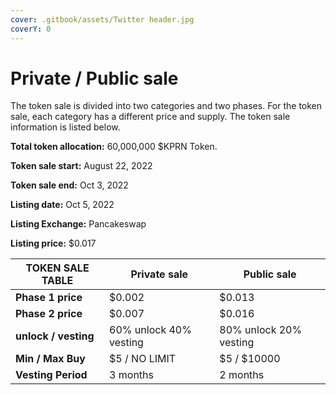 ```yaml
---
cover: .gitbook/assets/Twitter header.jpg
coverY: 0
---
```


# Private / Public sale

The token sale is divided into two categories and two phases. For the token sale, each category has a different price and supply. The token sale information is listed below.

**Total token allocation:** 60,000,000 $KPRN Token.

**Token sale start:** August 22, 2022

**Token sale end:** Oct 3, 2022

**Listing date:** Oct 5, 2022

**Listing Exchange:** Pancakeswap

**Listing price:** $0.017



| TOKEN SALE TABLE     | Private sale           | Public sale            |
| -------------------- | ---------------------- | ---------------------- |
| **Phase 1 price**    | $0.002                 | $0.013                 |
| **Phase 2  price**   | $0.007                 | $0.016                 |
| **unlock / vesting** | 60% unlock 40% vesting | 80% unlock 20% vesting |
| **Min / Max Buy**    | $5 / NO LIMIT          | $5 / $10000            |
| **Vesting Period**   | 3 months               | 2 months               |
